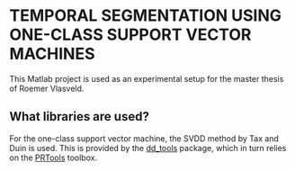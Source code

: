 # TEMPORAL SEGMENTATION USING ONE-CLASS SUPPORT VECTOR MACHINES

This Matlab project is used as an experimental setup for the master thesis of Roemer Vlasveld.

## What libraries are used?
For the one-class support vector machine, the SVDD method by Tax and Duin is used.
This is provided by the [dd_tools](http://prlab.tudelft.nl/david-tax/dd_tools.html) package, which in turn relies on the [PRTools](http://prtools.org/software/) toolbox.
